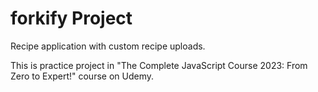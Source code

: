 # forkify Project

Recipe application with custom recipe uploads.

This is practice project in "The Complete JavaScript Course 2023: From Zero to Expert!" course on Udemy.

